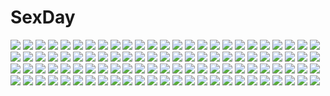 # SexDay
![](https://konachan.com/image/e86663dbaa8b2ba8bc20ceb9b794abd2/Konachan.com%20-%20126419%20breasts%20kusanagi_tonbo%20nipples%20open_shirt%20red_hair%20school_uniform%20tagme%20thighhighs%20topless.jpg)
![](https://konachan.com/jpeg/117c20c27360da67f037a47cb1c77ede/Konachan.com%20-%2099454%20armor%20blue_eyes%20breasts%20eucliwood_hellscythe%20gloves%20gray_hair%20kore_wa_zombie_desu_ka%3F%20long_hair%20nipples%20nude%20shikuta_maru%20white.jpg)
![](https://konachan.com/image/3a854a61130cd472c656de028d72cfb0/Konachan.com%20-%2092533%20animal_ears%20bunny_ears%20bunnygirl%20long_hair%20moon%20nozomi_tsubame%20purple_hair%20red_eyes%20reisen_udongein_inaba%20skirt%20tail%20thighhighs%20tie%20touhou.jpg)
![](https://konachan.com/image/02fdbd2c886a43d2eac01949a1289962/Konachan.com%20-%20129597%20brown_eyes%20brown_hair%20cherry_blossoms%20flowers%20long_hair%20original%20school_uniform%20short_hair%20taka_%28tsmix%29.jpg)
![](https://konachan.com/jpeg/b5358866f0956a539e720af8c882ba9a/Konachan.com%20-%20288365%20black_hair%20blue_eyes%20celestia_%28wlop%29%20close%20cropped%20feathers%20ghostblade%20headdress%20pointed_ears%20realistic%20wlop.jpg)
![](https://konachan.com/image/8bc423c4938c61c769b644048e213c4b/Konachan.com%20-%2014263%20paranoia_agent.jpg)
![](https://konachan.com/image/2b7168a2bc1c02a97cd07ae7b882f4da/Konachan.com%20-%20283160%20boots%20bow%20building%20bunny%20choker%20clouds%20dress%20flowers%20goth-loli%20headdress%20king%27s_raid%20long_hair%20moon%20narae%20night%20rose%20silhouette%20sky%20stars%20white_hair.jpg)
![](https://konachan.com/jpeg/878ae82977aab94aedfb08fb5ee37cd4/Konachan.com%20-%20141357%20blue_eyes%20blue_hair%20colorful_cure%20elbow_gloves%20etoiles%20game_cg%20gloves%20long_hair%20moric%20panties%20sakuramiya_aoi%20skirt%20sword%20underwear%20weapon.jpg)
![](https://konachan.com/image/fe38bbb573b9af0c4032b9311f82e50e/Konachan.com%20-%20189297%20barefoot%20black_hair%20blush%20breasts%20dress%20hat%20long_hair%20navel%20nipples%20noodle-y%20nude%20panties%20pussy%20red_eyes%20twintails%20uncensored%20underwear%20wristwear.jpg)
![](https://konachan.com/jpeg/64bbf29faf24dfd695aeac8897c85a68/Konachan.com%20-%20196791%20dress%20drink%20gotou_jun%20harukaze_setsuna%20long_hair%20pantyhose%20purple%20scan%20skirt%20tenshi_no_three_piece%21%20tinkle.jpg)
![](https://konachan.com/image/54e1728d792554e8fa1d6fd8655b6a56/Konachan.com%20-%20144541%20animal_ears%20bunny_ears%20bunnygirl%20moon%20original%20redjuice%20silhouette%20supercell.jpg)
![](https://konachan.com/image/88e8b7a2c6a2c929c3797fee920fff76/Konachan.com%20-%20121082%20kagamine_rin%20vocaloid.jpg)
![](https://konachan.com/jpeg/544ae54c13a1768e2cc265ab73259d2e/Konachan.com%20-%20116067%20bed%20game_cg%20gray_hair%20iizuki_tasuku%20inubousaki_aya%20lovely_x_cation%20panties%20underwear.jpg)
![](https://konachan.com/image/1a60a1c08c464f49b81bc190fc9b1b32/Konachan.com%20-%2043163%20ai_%28popotan%29%20bath%20mai%20mea%20mii%20nude%20popotan%20poyoyon_rokku%20unagi.jpg)
![](https://konachan.com/image/4b643baf6dd81e3717ef08dd73a1884f/Konachan.com%20-%2040149%20fay_d_flourite%20kurogane%20sakura_%28tsubasa%29%20syaoran%20tsubasa_reservoir_chronicle.jpg)
![](https://konachan.com/image/036390b2528daf599ce4d16e46776d97/Konachan.com%20-%20179657%20blush%20dress%20fortune_arterial%20green_eyes%20koromia%20panties%20pantyhose%20purple_hair%20tougi_shiro%20twintails%20underwear.jpg)
![](https://konachan.com/image/98cbb23f2cd9ab8195a17d1aa1ef87cf/Konachan.com%20-%2029170%20littlewitch%20oyari_ashito%20white.jpg)
![](https://konachan.com/image/92ae175fbc46a3006c83e9399018a7fe/Konachan.com%20-%2024179%20cowboy_bebop%20dualscreen.jpg)
![](https://konachan.com/jpeg/d5457ad4a80fe16f5e220d98e964db9b/Konachan.com%20-%2091979%20blonde_hair%20blush%20breast_grab%20breasts%20fingering%20game_cg%20green_eyes%20kanemoto_akari%20kobuichi%20nipples%20noble_works%20panties%20underwear%20yuzusoft.jpg)
![](https://konachan.com/image/a7a2dc2c9ff7e20f8b4afd756475a34a/Konachan.com%20-%20257301%20animal_ears%20blonde_hair%20dress%20foxgirl%20garter%20goth-loli%20lolita_fashion%20long_hair%20original%20petals%20red_eyes%20skirt_lift%20tail%20water%20yukishiro_arute.jpg)
![](https://konachan.com/jpeg/5833d601d221377a50dfaaf92cfa4181/Konachan.com%20-%20214277%20anthropomorphism%20blonde_hair%20bodysuit%20hat%20kantai_collection%20kstaisa%20long_hair%20ro-500_%28kancolle%29%20u-511_%28kancolle%29%20underwater%20water.jpg)
![](https://konachan.com/jpeg/31925370f2920afa0ea771a781fe552f/Konachan.com%20-%2056684%20brown_hair%20close%20dark%20fang%20horo%20long_hair%20ookami_to_koushinryou%20red_eyes%20transparent%20vector%20wolfgirl.jpg)
![](https://konachan.com/image/2e75ea3bd4e673a041b1b1a482551682/Konachan.com%20-%2078701%20blue_eyes%20hatsune_miku%20long_hair%20nayu%20thighhighs%20twintails%20vocaloid.jpg)
![](https://konachan.com/image/bab4a6f4a6f051f0e148a4d0b665120b/Konachan.com%20-%2071028%20caffein%20vocaloid%20yowane_haku.jpg)
![](https://konachan.com/image/46f24996d312c6f71d2a58208f3f7eb9/Konachan.com%20-%20121132%20armor%20game_cg%20kisaki_mio%20komori_kei%20male%20mizuno_takahiro%20ricotta%20walkure_romanze.jpg)
![](https://konachan.com/jpeg/ea9e00bacc2aae963dd699f24543f36a/Konachan.com%20-%20259770%20annin_doufu%20idolmaster%20idolmaster_cinderella_girls%20idolmaster_cinderella_girls_starlight_stage%20kohinata_miho%20takamori_aiko.jpg)
![](https://konachan.com/image/ed95299353d955b31397f02081a94726/Konachan.com%20-%2028666%20censored%20chu_x_chu%20game_cg%20penis%20pointed_ears%20tentacles%20unisonshift.jpg)
![](https://konachan.com/image/588a170a99e476eba860588b864e20e3/Konachan.com%20-%2018857%20neo_ranga.jpg)
![](https://konachan.com/jpeg/1380db51e3a7de36f799705e3844721f/Konachan.com%20-%20176837%202girls%20amagai_yukino%20bikini%20blue_eyes%20blue_hair%20candysoft%20game_cg%20haga_neko%20inase_kohane%20long_hair%20navel%20red_hair%20swimsuit%20water%20yellow_eyes.jpg)
![](https://konachan.com/image/b3d72712e5e62c411e4f5702c2833740/Konachan.com%20-%2080618%20black_rock_shooter%20blue_eyes%20blue_hair%20bra%20chain%20gloves%20kuroi_mato%20long_hair%20scar%20underwater%20underwear%20water.jpg)
![](https://konachan.com/jpeg/d29cc1e8534ab146139614e2432173e9/Konachan.com%20-%20287801%20aqua_eyes%20aqua_hair%20atdan%20breasts%20cropped%20dress%20haiyi%20hat%20short_hair%20summer_dress%20vocaloid%20waifu2x%20water.jpg)
![](https://konachan.com/image/4a7853f615d56a64c424b6424743a719/Konachan.com%20-%2022237%20aa_megami-sama%20belldandy%20feathers%20wings.jpg)
![](https://konachan.com/jpeg/b8dbcd0c3901e688d1ad0d4f7e501feb/Konachan.com%20-%20263178%20braids%20butterfly%20cape%20clouds%20dark%20dress%20flowers%20green_eyes%20magic%20necklace%20night%20original%20paper%20purple_hair%20short_hair%20sky%20stars%20vikpie.jpg)
![](https://konachan.com/jpeg/472919b7a112d850a9fa001b34019641/Konachan.com%20-%20273620%20anthropomorphism%20black_hair%20breasts%20girls_frontline%20long_hair%20mo3hig3%20navel%20nude%20onsen%20qbz-95_%28girls_frontline%29%20water%20wet%20yellow_eyes.jpg)
![](https://konachan.com/image/ca8a73b7856527d927bdbfde7dfca204/Konachan.com%20-%20270003%20barefoot%20blue_eyes%20blue_hair%20bow%20long_hair%20nude%20pspmaru%20touhou%20yorigami_shion.jpg)
![](https://konachan.com/image/af55414d8d999ee96a0579ee51e683fc/Konachan.com%20-%20135496%20mechagirl%20original%20sts.jpg)
![](https://konachan.com/jpeg/88af6045aefa9bb3c87a65d5f6b5ed08/Konachan.com%20-%20295839%20beach%20bikini%20breasts%20cleavage%20food%20kurisu-kun%20navel%20nishikino_maki%20popsicle%20purple_eyes%20red_hair%20swimsuit%20umbrella%20water.jpg)
![](https://konachan.com/image/9b817c818cdaa748f94920310a67c6cd/Konachan.com%20-%20161272%20dress%20flowers%20hakusai%20hat%20original%20petals%20purple_eyes.jpg)
![](https://konachan.com/image/770a4e1ba28f0c97a96bb0b6066c2e8f/Konachan.com%20-%20205355%20hatsune_miku%20lococo%3Ap%20long_hair%20vocaloid.jpg)
![](https://konachan.com/image/ca0e682d0f918f4bdd0801810e534e92/Konachan.com%20-%20204914%20animal%20bird%20boots%20building%20city%20denki%20garter_belt%20gloves%20original%20scenic%20short_hair%20thighhighs%20underboob.jpg)
![](https://konachan.com/image/bb38f06687f122da8bfd4c44be806951/Konachan.com%20-%20198987%202girls%20bow_%28weapon%29%20building%20city%20fire%20katana%20long_hair%20original%20pixiv_fantasia%20polychromatic%20renatus-z%20short_hair%20sword%20weapon%20white_hair.jpg)
![](https://konachan.com/jpeg/789baf1c5fddf489b7d54ad9b191e2a0/Konachan.com%20-%2084085%20blazblue%20blonde_hair%20dress%20petals%20rachel_alucard%20red_eyes%20shingo_%28missing_link%29%20umbrella%20wings.jpg)
![](https://konachan.com/image/0e32dd62f52cf7657b84c9f34c261e21/Konachan.com%20-%2049812%20remilia_scarlet%20touhou.jpg)
![](https://konachan.com/image/b87e6cf65bac34fe80ba9b70450c488d/Konachan.com%20-%2052123%20blush%20breasts%20cum%20game_cg%20long_hair%20magus_tale%20nipples%20orange_eyes%20red_hair%20seera_finis_victoria%20sex%20whirlpool.jpg)
![](https://konachan.com/image/566448bea26824af31b550d771187917/Konachan.com%20-%20186849%20fairy%20flowers%20mine_%281-1-1%29%20original%20sunflower.jpg)
![](https://konachan.com/image/02a3028d0567c73196df361518824692/Konachan.com%20-%2078850%202girls%20azuma_hatsumi%20azuma_hazuki%20blonde_hair%20brown_eyes%20carnelian%20jpeg_artifacts%20panties%20purple_eyes%20purple_hair%20ribbons%20underwear.jpg)
![](https://konachan.com/jpeg/8d64a7b746bdef81ee17c5c1b557b99e/Konachan.com%20-%20307582%202girls%20black_hair%20blush%20chocolate%20hiten_goane_ryu%20japanese_clothes%20long_hair%20original%20red_eyes%20watermark%20yukata.jpg)
![](https://konachan.com/image/06e9e0e2a3f0e0f5ad518edb82053f9d/Konachan.com%20-%20209675%20aotsuki_shinobu%20black_hair%20blue_hair%20close%20dekinai_watashi_ga_kurikaesu%20game_cg%20male%20red_eyes%20school_uniform%20yoneyama_miu.jpg)
![](https://konachan.com/image/19e41b8d814c4671718eeac018c20e1f/Konachan.com%20-%20187794%20ass%20blue_hair%20blush%20boots%20breasts%20brown_hair%20cameltoe%20group%20iida_nana%20navel%20nipples%20panties%20pantyhose%20red_hair%20thighhighs%20topless%20train%20underwear.jpg)
![](https://konachan.com/image/ad5ed71076935fd7058b9bdd0d7c368e/Konachan.com%20-%2072997%20aleksander_nikolaevich_hell%20all_male%20bicolored_eyes%20blood%20male%20purple_hair%20seikon_no_qwaser%20short_hair.jpg)
![](https://konachan.com/image/186f96994e1a6f09505bf21521d062c1/Konachan.com%20-%2029433%20brown_hair%20green_eyes%20long_hair%20maid%20murakami_suigun%20thighhighs%20white.jpg)
![](https://konachan.com/jpeg/cb4810465b762d3a578b6da0791cfc33/Konachan.com%20-%2018612%20maria%20sayonara_zetsubou_sensei.jpg)
![](https://konachan.com/image/e1e267097ed7a6830ad3a515d7ba3a72/Konachan.com%20-%2085945%20blonde_hair%20blue_eyes%20long_hair%20panties%20panty_%26_stocking_with_garterbelt%20panty_%28character%29%20stocking_%28character%29%20striped_panties%20thighhighs%20underwear.jpg)
![](https://konachan.com/image/b4711d666e7ef0d3b3c110ae4fd253bd/Konachan.com%20-%2092594%20kagijou%20tagme.jpg)
![](https://konachan.com/image/2bef2fcbd1a7c33c671c4c60e636ec7d/Konachan.com%20-%20134589%20gumi%20hatsune_miku%20vient%20vocaloid.jpg)
![](https://konachan.com/jpeg/002a5776360390b7601c29059c2d3a86/Konachan.com%20-%20288030%20blush%20bun150%20couch%20food%20green_eyes%20long_hair%20navel%20original%20panties%20phone%20pink_hair%20ponytail%20scan%20underwear.jpg)
![](https://konachan.com/image/0401876672bf03e122eeb573bf4106be/Konachan.com%20-%2030587%20higurashi_no_naku_koro_ni%20maebara_keiichi.jpg)
![](https://konachan.com/image/d05c4f1f7be68b15978e77d0352dfbd8/Konachan.com%20-%2019009%20all_male%20hatake_kakashi%20male%20naruto%20sleeping.jpg)
![](https://konachan.com/jpeg/f285d40b1a74a77627b382ccb6db9a77/Konachan.com%20-%20286977%20ass%20ball%20bikini%20blush%20bow%20bubbles%20clouds%20drink%20goth-loli%20green_hair%20headdress%20long_hair%20male%20pink_eyes%20sky%20swim_ring%20swimsuit%20underwater%20water%20wink.jpg)
![](https://konachan.com/jpeg/6ece3575d665f9a646d9b2d9ecd4b3c9/Konachan.com%20-%20223016%202girls%20animal%20bird%20blue_eyes%20breasts%20cleavage%20flowers%20foxgirl%20game_cg%20grass%20long_hair%20moon%20night%20petals%20red_hair%20ribbons%20stars%20tail%20tree%20wanaca.jpg)
![](https://konachan.com/jpeg/7eb051ce533e8a5e8e9094ac5009b5eb/Konachan.com%20-%20265976%20animal_ears%20anthropomorphism%20bow%20breasts%20brown_hair%20cleavage%20fast-runner-2024%20navel%20purple_eyes%20short_hair%20special_week%20tail%20white.jpg)
![](https://konachan.com/jpeg/d17ebc0d5471eb3e27a095c09bf5ec27/Konachan.com%20-%20196303%20ass%20breast_hold%20breasts%20food%20fruit%20group%20irisu_makina%20megami%20nipples%20panties%20panty_pull%20sakaki_yumiko%20scan%20suou_amane%20topless%20underwear%20yano_akane.jpg)
![](https://konachan.com/image/a776e845960ad93c4245dd3b37534b8c/Konachan.com%20-%2070651%20blue_eyes%20blue_hair%20blush%20flowers%20futari_wa_precure%20heartcatch_precure%21%20kurumi_erika%20loli%20long_hair%20osa%20precure%20thighhighs.jpg)
![](https://konachan.com/jpeg/d22e9ca43d010a547cb14208ead8cc96/Konachan.com%20-%20240693%20blonde_hair%20breasts%20cleavage%20demon%20elbow_gloves%20gloves%20laurelfalcon%20long_hair%20orange_eyes%20original%20pointed_ears%20succubus%20tail%20wings.jpg)
![](https://konachan.com/image/8b4d8b1c0dc229ed8d0f59bc5ba8488b/Konachan.com%20-%2049951%20air_gear%20black_hair%20blue_eyes%20glasses%20gloves%20hat%20long_hair%20noyamano_ringo%20oh_great%20shorts%20twintails.jpg)
![](https://konachan.com/jpeg/ffd06296cd4d56677f5dcb4d735046df/Konachan.com%20-%20204518%20bikini%20kuusen_madoushi_kouhosei_no_kyoukan%20long_hair%20megami%20misora_whitale%20ogawa_akane%20red_eyes%20red_hair%20scan%20swimsuit%20underboob%20wet.jpg)
![](https://konachan.com/jpeg/2c9742ecdb43d598e131b1f552bae420/Konachan.com%20-%20227747%20aqua_eyes%20blonde_hair%20blush%20bra%20breasts%20game_cg%20hoodie%20long_hair%20mint_cube%20navel%20pan_%28mimi%29%20panties%20ponytail%20shirt_lift%20spread_legs%20underwear.jpg)
![](https://konachan.com/image/a0a1ead7d6c956b36919db28a082f777/Konachan.com%20-%209497%20bel_peol%20cigarette%20eyepatch%20glasses%20hecate%20red_eyes%20red_hair%20sakai_yuuji%20school_uniform%20shakugan_no_shana%20shana%20sword%20sydonay%20weapon.jpg)
![](https://konachan.com/image/8f6c051953b25e9555b798c602b4d19e/Konachan.com%20-%20208645%20anastasia_%28idolmaster%29%20aqua_eyes%20glooome%20gray_hair%20idolmaster%20idolmaster_cinderella_girls%20necklace%20short_hair.jpg)
![](https://konachan.com/image/6a5f59d34cfd0c6f9e90b28b820411f2/Konachan.com%20-%20251990%20bakemonogatari%20blue_hair%20blush%20boots%20butterfly%20dress%20flowers%20green_eyes%20loli%20ononoki_yotsugi%20pantyhose%20scan%20short_hair%20tsukimonogatari%20twintails.jpg)
![](https://konachan.com/image/da117cd7da50085fea8c5fa7b26fb914/Konachan.com%20-%20180945%20building%20original%20snow%20tree%20water%20waterfall%20weapon%20yamaada.jpg)
![](https://konachan.com/image/59b499015b0a9204fa914944fb803a95/Konachan.com%20-%20203982%20blue_hair%20bubbles%20dqn_%28dqnww%29%20hat%20nagae_iku%20red_eyes%20skirt%20touhou.jpg)
![](https://konachan.com/image/a8b93e06a2843a7d810815c75054f660/Konachan.com%20-%2078131%20brown_hair%20cunnilingus%20fairy%20fingering%20nude%20pointed_ears%20pussy%20signed%20spread_legs%20tan_lines%20toweringman%20wings%20yuri.jpg)
![](https://konachan.com/image/dfb8f697ae9b264f7ef26336a81b97e4/Konachan.com%20-%205448%20animal_ears%20catgirl%20long_hair%20ribbons%20skirt%20tagme%20tail.jpg)
![](https://konachan.com/image/13c3b027654da37cd2b5bc820b011e8b/Konachan.com%20-%20148352%20mabinogi%20tagme%20tagme_%28character%29%20watermark.jpg)
![](https://konachan.com/image/959f56d584f04a8a02fe7cd2c5ffcecf/Konachan.com%20-%20193514%20aiue_oka%20bike_shorts%20breasts%20brown_hair%20crossover%20cum%20hoshino_fumina%20nipples%20no_bra%20open_shirt%20sento_isuzu%20shorts%20thighhighs%20torn_clothes%20vibrator.jpg)
![](https://konachan.com/image/6947a8a53a78d795464064916968c829/Konachan.com%20-%20167094%20black_hair%20blue_eyes%20bra%20breasts%20dengeki_hime%20logo%20long_hair%20mitsu_no_tama_yori_hime%20moonstone%20nipples%20open_shirt%20panties%20underwear%20yamakaze_ran.jpg)
![](https://konachan.com/jpeg/91bad74dab1ea4a4f74a554e6efb0bbf/Konachan.com%20-%20306402%202girls%20aqua_eyes%20bed%20bicolored_eyes%20black_hair%20blonde_hair%20blush%20breasts%20chapter0p%20hug%20long_hair%20navel%20nipples%20nude%20original%20pointed_ears.jpg)
![](https://konachan.com/jpeg/8ce83ee13eb9dbe7cfa6e07a0ad4f984/Konachan.com%20-%20218024%20bath%20black_hair%20blonde_hair%20blue_eyes%20blue_hair%20breast_hold%20dark_skin%20group%20loli%20long_hair%20nude%20onsen%20purple_eyes%20satou_kouta%20scan%20teddy_bear%20towel.jpg)
![](https://konachan.com/jpeg/a0f178db8cc40ba31ca7bd772ab10314/Konachan.com%20-%2057630%20cc%20close%20code_geass%20transparent%20vector.jpg)
![](https://konachan.com/image/eae13c4a20870b776828c45d1a2d3403/Konachan.com%20-%20294454%20clouds%20dmm%20nobody%20original%20scenic%20shiki_makoto%20shrine%20sky%20stairs%20water.jpg)
![](https://konachan.com/image/0aa8f409d21d67b38d58a17d7aecd661/Konachan.com%20-%20186687%2096tuki%20bed%20black_hair%20blush%20breasts%20cleavage%20original%20panties%20pink_eyes%20ponytail%20underwear.jpg)
![](https://konachan.com/jpeg/7ad2ef0b2ec733da25921d4905cb079d/Konachan.com%20-%20185541%20anal%20anus%20blush%20bow%20breasts%20brown_hair%20game_cg%20long_hair%20marmalade%20navel%20nipples%20panties%20penis%20pussy%20red_eyes%20sex%20topless%20uncensored%20underwear%20wet.jpg)
![](https://konachan.com/jpeg/e975fa3ede152dbf342196eb81aa1e4a/Konachan.com%20-%20207256%20blush%20breasts%20fingering%20long_hair%20masturbation%20moonstone%20navel%20nipples%20panties%20pussy_juice%20ribbons%20scan%20twintails%20underwear%20wet%20yamakaze_ran.jpg)
![](https://konachan.com/image/eca6ab8a05ea35372e4abf0b11e8c976/Konachan.com%20-%20216126%20blonde_hair%20boots%20braids%20eredhen%20gloves%20hat%20kirisame_marisa%20long_hair%20touhou%20witch%20witch_hat%20yellow_eyes.jpg)
![](https://konachan.com/image/8903dc5023979c5ef857756c15e03d11/Konachan.com%20-%20122695%20animal_ears%20bunny_ears%20bunnygirl%20hiroomi_souma%20working%21%21%20yamada_aoi.jpg)
![](https://konachan.com/image/d5d45e1e30ad865286e6776fcd48f744/Konachan.com%20-%20135258%20dress%20instrument%20long_hair%20namaniku_atk%20ninja%20nitroplus%20ootori_kanae%20pink_hair%20red_eyes%20soukou_akki_muramasa%20violin%20weapon.jpg)
![](https://konachan.com/jpeg/30946c7eb760db6613dd9b18ed5bfaef/Konachan.com%20-%20167189%20ass%20blush%20breast_grab%20breasts%20fujita_konomi%20game_cg%20hearts_%28company%29%20long_hair%20natsume_eri%20nipples%20pink_eyes%20purple_hair%20sex.jpg)
![](https://konachan.com/image/c57becafa5c51e3744d400e9f0a5fe81/Konachan.com%20-%2093355%20kazu%20original.jpg)
![](https://konachan.com/jpeg/c6ac28336749875878ea2f2761d61041/Konachan.com%20-%20232266%20blonde_hair%20blush%20breasts%20game_cg%20green_eyes%20instrument%20kobayakawa_shiho_%28moteore%29%20long_hair%20mote_sugite_shuraba_na_ore%20necklace%20piano%20praline%20sayori.jpg)
![](https://konachan.com/jpeg/5402e1b2a849ade0ec68970802c10d5d/Konachan.com%20-%20247212%20blue_eyes%20blush%20breasts%20censored%20clochette%20cum%20game_cg%20headband%20long_hair%20nipples%20no_bra%20panties%20pink_hair%20pussy%20sex%20shintaro%20skirt%20underwear.jpg)
![](https://konachan.com/jpeg/a4e86c1115e3a647522aa68d8548434f/Konachan.com%20-%20227071%20nanomortis%20original.jpg)
![](https://konachan.com/image/5fab51b2fb0f08423a57c273f6359ea8/Konachan.com%20-%2024832%20close%20jpeg_artifacts%20school_uniform%20suzumiya_haruhi%20suzumiya_haruhi_no_yuutsu%20vector.jpg)
![](https://konachan.com/jpeg/4f0c173b08aa594e01a427e528de8c94/Konachan.com%20-%2037415%20hatsune_miku%20puti_devil%20vocaloid.jpg)
![](https://konachan.com/image/28a2d1912b09767d088c93aa05776938/Konachan.com%20-%20110935%20animal_ears%20charlotte_e_yeager%20francesca_lucchini%20miyafuji_yoshika%20strike_witches%20underwear.jpg)
![](https://konachan.com/image/d6773af19d07870dc7f599fba296c700/Konachan.com%20-%20269745%20bikini%20breasts%20chain%20cleavage%20erect_nipples%20fate_%28series%29%20gloves%20katana%20kisei2%20long_hair%20navel%20swimsuit%20sword%20weapon%20white_hair%20yellow_eyes.jpg)
![](https://konachan.com/jpeg/9772b226dc788e547994b20865a975b1/Konachan.com%20-%2043142%202girls%20fang%20kusakabe_misao%20lucky_star%20minegishi_ayano%20school_uniform.jpg)
![](https://konachan.com/image/0d1de79dbe5b7c24b22629485307c3d1/Konachan.com%20-%20276002%20brown_hair%20cape%20fate_grand_order%20fate_%28series%29%20gloves%20gun%20hat%20long_hair%20military%20nobunaga_oda_%28fate%29%20red_eyes%20teko%20weapon.jpg)
![](https://konachan.com/jpeg/1fd2c57a29d02498d0bf15005c3f151d/Konachan.com%20-%20243894%20anal%20ass%20ass_grab%20blue_eyes%20blush%20book%20bra%20breasts%20brown_hair%20censored%20cum%20glasses%20panties%20penis%20pubic_hair%20sex%20short_hair%20teeta_j%20underwear%20wet.jpg)
![](https://konachan.com/jpeg/dcb86d9614f85f65f2f8f22dafb3ab6a/Konachan.com%20-%2042506%20bunnygirl%20gun%20reisen_udongein_inaba%20touhou%20weapon.jpg)
